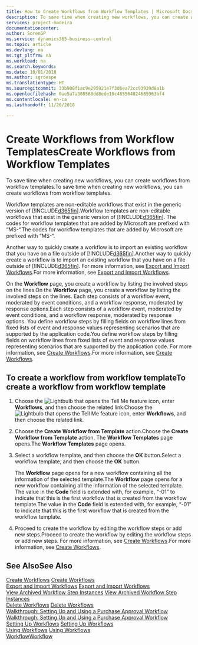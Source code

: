 ```yaml
---
title: How to Create Workflows from Workflow Templates | Microsoft Docs
description: To save time when creating new workflows, you can create workflows from workflow templates.
services: project-madeira
documentationcenter: 
author: SorenGP
ms.service: dynamics365-business-central
ms.topic: article
ms.devlang: na
ms.tgt_pltfrm: na
ms.workload: na
ms.search.keywords: 
ms.date: 10/01/2018
ms.author: sgroespe
ms.translationtype: HT
ms.sourcegitcommit: 33b900f1ac9e295921e7f3d6ea72cc93939d8a1b
ms.openlocfilehash: 0ae5a7a308568dd8ede10c485564824685963bf4
ms.contentlocale: en-ca
ms.lasthandoff: 11/26/2018

---
```

# <a name="create-workflows-from-workflow-templates"></a><span data-ttu-id="155fb-103">Create Workflows from Workflow Templates</span><span class="sxs-lookup"><span data-stu-id="155fb-103">Create Workflows from Workflow Templates</span></span>
<span data-ttu-id="155fb-104">To save time when creating new workflows, you can create workflows from workflow templates.</span><span class="sxs-lookup"><span data-stu-id="155fb-104">To save time when creating new workflows, you can create workflows from workflow templates.</span></span>  

 <span data-ttu-id="155fb-105">Workflow templates are non-editable workflows that exist in the generic version of [!INCLUDE[d365fin](includes/d365fin_md.md)].</span><span class="sxs-lookup"><span data-stu-id="155fb-105">Workflow templates are non-editable workflows that exist in the generic version of [!INCLUDE[d365fin](includes/d365fin_md.md)].</span></span> <span data-ttu-id="155fb-106">The codes for workflow templates that are added by Microsoft are prefixed with “MS-“.</span><span class="sxs-lookup"><span data-stu-id="155fb-106">The codes for workflow templates that are added by Microsoft are prefixed with “MS-“.</span></span>  

 <span data-ttu-id="155fb-107">Another way to quickly create a workflow is to import an existing workflow that you have on a file outside of [!INCLUDE[d365fin](includes/d365fin_md.md)].</span><span class="sxs-lookup"><span data-stu-id="155fb-107">Another way to quickly create a workflow is to import an existing workflow that you have on a file outside of [!INCLUDE[d365fin](includes/d365fin_md.md)].</span></span> <span data-ttu-id="155fb-108">For more information, see [Export and Import Workflows](across-how-to-export-and-import-workflows.md).</span><span class="sxs-lookup"><span data-stu-id="155fb-108">For more information, see [Export and Import Workflows](across-how-to-export-and-import-workflows.md).</span></span>  

<span data-ttu-id="155fb-109">On the **Workflow** page, you create a workflow by listing the involved steps on the lines.</span><span class="sxs-lookup"><span data-stu-id="155fb-109">On the **Workflow** page, you create a workflow by listing the involved steps on the lines.</span></span> <span data-ttu-id="155fb-110">Each step consists of a workflow event, moderated by event conditions, and a workflow response, moderated by response options.</span><span class="sxs-lookup"><span data-stu-id="155fb-110">Each step consists of a workflow event, moderated by event conditions, and a workflow response, moderated by response options.</span></span> <span data-ttu-id="155fb-111">You define workflow steps by filling fields on workflow lines from fixed lists of event and response values representing scenarios that are supported by the application code.</span><span class="sxs-lookup"><span data-stu-id="155fb-111">You define workflow steps by filling fields on workflow lines from fixed lists of event and response values representing scenarios that are supported by the application code.</span></span> <span data-ttu-id="155fb-112">For more information, see [Create Workflows](across-how-to-create-workflows.md).</span><span class="sxs-lookup"><span data-stu-id="155fb-112">For more information, see [Create Workflows](across-how-to-create-workflows.md).</span></span>  

## <a name="to-create-a-workflow-from-workflow-template"></a><span data-ttu-id="155fb-113">To create a workflow from workflow template</span><span class="sxs-lookup"><span data-stu-id="155fb-113">To create a workflow from workflow template</span></span>  
1.  <span data-ttu-id="155fb-114">Choose the ![Lightbulb that opens the Tell Me feature](media/ui-search/search_small.png "Tell me what you want to do") icon, enter **Workflows**, and then choose the related link.</span><span class="sxs-lookup"><span data-stu-id="155fb-114">Choose the ![Lightbulb that opens the Tell Me feature](media/ui-search/search_small.png "Tell me what you want to do") icon, enter **Workflows**, and then choose the related link.</span></span>  
2.  <span data-ttu-id="155fb-115">Choose the **Create Workflow from Template** action.</span><span class="sxs-lookup"><span data-stu-id="155fb-115">Choose the **Create Workflow from Template** action.</span></span> <span data-ttu-id="155fb-116">The **Workflow Templates** page opens.</span><span class="sxs-lookup"><span data-stu-id="155fb-116">The **Workflow Templates** page opens.</span></span>  
3.  <span data-ttu-id="155fb-117">Select a workflow template, and then choose the **OK** button.</span><span class="sxs-lookup"><span data-stu-id="155fb-117">Select a workflow template, and then choose the **OK** button.</span></span>  

     <span data-ttu-id="155fb-118">The **Workflow** page opens for a new workflow containing all the information of the selected template.</span><span class="sxs-lookup"><span data-stu-id="155fb-118">The **Workflow** page opens for a new workflow containing all the information of the selected template.</span></span> <span data-ttu-id="155fb-119">The value in the **Code** field is extended with, for example, “-01” to indicate that this is the first workflow that is created from the workflow template.</span><span class="sxs-lookup"><span data-stu-id="155fb-119">The value in the **Code** field is extended with, for example, “-01” to indicate that this is the first workflow that is created from the workflow template.</span></span>  
4.  <span data-ttu-id="155fb-120">Proceed to create the workflow by editing the workflow steps or add new steps.</span><span class="sxs-lookup"><span data-stu-id="155fb-120">Proceed to create the workflow by editing the workflow steps or add new steps.</span></span> <span data-ttu-id="155fb-121">For more information, see [Create Workflows](across-how-to-create-workflows.md).</span><span class="sxs-lookup"><span data-stu-id="155fb-121">For more information, see [Create Workflows](across-how-to-create-workflows.md).</span></span>  

## <a name="see-also"></a><span data-ttu-id="155fb-122">See Also</span><span class="sxs-lookup"><span data-stu-id="155fb-122">See Also</span></span>  
 <span data-ttu-id="155fb-123">[Create Workflows](across-how-to-create-workflows.md) </span><span class="sxs-lookup"><span data-stu-id="155fb-123">[Create Workflows](across-how-to-create-workflows.md) </span></span>  
 <span data-ttu-id="155fb-124">[Export and Import Workflows](across-how-to-export-and-import-workflows.md) </span><span class="sxs-lookup"><span data-stu-id="155fb-124">[Export and Import Workflows](across-how-to-export-and-import-workflows.md) </span></span>  
 <span data-ttu-id="155fb-125">[View Archived Workflow Step Instances](across-how-to-view-archived-workflow-step-instances.md) </span><span class="sxs-lookup"><span data-stu-id="155fb-125">[View Archived Workflow Step Instances](across-how-to-view-archived-workflow-step-instances.md) </span></span>  
 <span data-ttu-id="155fb-126">[Delete Workflows](across-how-to-delete-workflows.md) </span><span class="sxs-lookup"><span data-stu-id="155fb-126">[Delete Workflows](across-how-to-delete-workflows.md) </span></span>  
 <span data-ttu-id="155fb-127">[Walkthrough: Setting Up and Using a Purchase Approval Workflow](walkthrough-setting-up-and-using-a-purchase-approval-workflow.md) </span><span class="sxs-lookup"><span data-stu-id="155fb-127">[Walkthrough: Setting Up and Using a Purchase Approval Workflow](walkthrough-setting-up-and-using-a-purchase-approval-workflow.md) </span></span>  
 <span data-ttu-id="155fb-128">[Setting Up Workflows](across-set-up-workflows.md) </span><span class="sxs-lookup"><span data-stu-id="155fb-128">[Setting Up Workflows](across-set-up-workflows.md) </span></span>  
 <span data-ttu-id="155fb-129">[Using Workflows](across-use-workflows.md) </span><span class="sxs-lookup"><span data-stu-id="155fb-129">[Using Workflows](across-use-workflows.md) </span></span>  
 [<span data-ttu-id="155fb-130">Workflow</span><span class="sxs-lookup"><span data-stu-id="155fb-130">Workflow</span></span>](across-workflow.md)   

